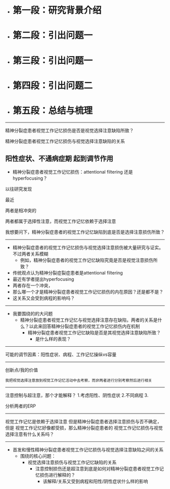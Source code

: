 - # 第一段：研究背景介绍
- # 第二段：引出问题一
- # 第三段：引出问题一
- # 第四段：引出问题二
- # 第五段：总结与梳理


-----

精神分裂症患者视觉工作记忆损伤是否是视觉选择注意缺陷所致？

精神分裂症患者视觉工作记忆损伤与视觉选择注意缺陷的关系

阳性症状、不通病症期 起到调节作用
- 
- 精神分裂症患者视觉工作记忆损伤：attentional filtering 还是 hyperfocusing？




以往研究发现

最近

两者是相冲突的

两者都属于选择性注意，而视觉工作记忆依赖于选择注意

我想要问下，精神分裂症患者的视觉工作记忆缺陷到底是否是选择注意损伤所致？



-----
- 精神分裂症患者的视觉工作记忆损伤与视觉选择注意损伤被大量研究与证实。不过两者关系模糊
	- 例如，精神分裂症患者的视觉工作记忆缺陷究竟是否是视觉注意损伤所致？
- 传统观点认为精神分裂症裂症患者是attentional filtering
- 最近有学者提出hyperfocusing
- 两者存在一个冲突，
- 那么哪一个才是精神分裂症患者视觉工作记忆损伤的内在原因？还是都不是？
- 这关系又会受到病程的影响吗？


----
- 我要围绕的的大问题
	- 精神分裂症患者视觉工作记忆与视觉选择注意存在缺陷，两者的关系是什么？以此来回答精神分裂症患者的视觉工作记忆损伤内在机制
		- 精神分裂症患者视觉工作记忆缺陷是否是其视觉选择注意缺陷所致？
			- 是什么样的表现？

----

可能的调节因素：阳性症状、病程、工作记忆操纵vs容量



-----
创新点/我的价值
```
我把视觉选择注意放到视觉工作记忆活动中去考察，而非两者进行分别考察然后进行相关

```
----
注意控制与超注意，那个才能解释？
	1.考虑阳性、阴性症状
	2.不同病程
	3.

分析两者的ERP



----
 视觉工作记忆是依赖于选择注意
但是精神分裂症患者选择注意损伤与否不确定，但是 视觉工作记忆好像都受损，那么精神分裂症患者的 视觉工作记忆损伤与视觉选择注意有什么关系吗？



----

- 首发和慢性精神分裂症患者视觉工作记忆损伤与视觉选择注意缺陷之间的关系
	- 围绕的核心问题：
		- 视觉选择注意损伤与视觉工作记忆缺陷的关系
			- 注意控制损伤还是超注意到底是如何对精神分裂症患者视觉工作记忆损伤进行解释的？
				- 该解释/关系又受到病程和阳性/阴性症状什么样的影响